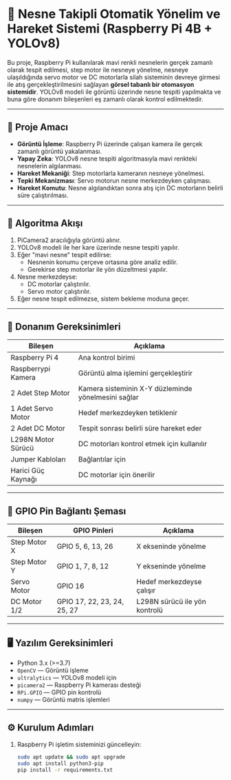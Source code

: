# 🎯 Nesne Takipli Otomatik Yönelim ve Hareket Sistemi (Raspberry Pi 4B + YOLOv8)

Bu proje, Raspberry Pi kullanılarak mavi renkli nesnelerin gerçek zamanlı olarak tespit edilmesi, step motor ile nesneye yönelme, nesneye ulaşıldığında servo motor ve DC motorlarla silah sisteminin devreye girmesi ile atış gerçekleştirilmesini sağlayan **görsel tabanlı bir otomasyon sistemidir**. YOLOv8 modeli ile görüntü üzerinde nesne tespiti yapılmakta ve buna göre donanım bileşenleri eş zamanlı olarak kontrol edilmektedir.

---

## 📌 Proje Amacı

- **Görüntü İşleme**: Raspberry Pi üzerinde çalışan kamera ile gerçek zamanlı görüntü yakalanması.
- **Yapay Zeka**: YOLOv8 nesne tespiti algoritmasıyla mavi renkteki nesnelerin algılanması.
- **Hareket Mekaniği**: Step motorlarla kameranın nesneye yönelmesi.
- **Tepki Mekanizması**: Servo motorun nesne merkezdeyken çalışması.
- **Hareket Komutu**: Nesne algılandıktan sonra atış için DC motorların belirli süre çalıştırılması.

---

## 🧠 Algoritma Akışı

1. PiCamera2 aracılığıyla görüntü alınır.
2. YOLOv8 modeli ile her kare üzerinde nesne tespiti yapılır.
3. Eğer "mavi nesne" tespit edilirse:
   - Nesnenin konumu çerçeve ortasına göre analiz edilir.
   - Gerekirse step motorlar ile yön düzeltmesi yapılır.
4. Nesne merkezdeyse:
   - DC motorlar çalıştırılır.
   - Servo motor çalıştırılır.
6. Eğer nesne tespit edilmezse, sistem bekleme moduna geçer.

---

## 🧰 Donanım Gereksinimleri

| Bileşen              | Açıklama                                               |
|----------------------|--------------------------------------------------------|
| Raspberry Pi 4       | Ana kontrol birimi                                     |
| Raspberrypi Kamera   | Görüntü alma işlemini gerçekleştirir                   |
| 2 Adet Step Motor    | Kamera sisteminin X-Y düzleminde yönelmesini sağlar    |
| 1 Adet Servo Motor   | Hedef merkezdeyken tetiklenir                          |
| 2 Adet DC Motor      | Tespit sonrası belirli süre hareket eder               |
| L298N Motor Sürücü   | DC motorları kontrol etmek için kullanılır             |
| Jumper Kabloları     | Bağlantılar için                                       |
| Harici Güç Kaynağı   | DC motorlar için önerilir                              |

---

## 🔌 GPIO Pin Bağlantı Şeması

| Bileşen         | GPIO Pinleri         | Açıklama                         |
|------------------|-----------------------|----------------------------------|
| Step Motor X     | GPIO 5, 6, 13, 26     | X ekseninde yönelme              |
| Step Motor Y     | GPIO 1, 7, 8, 12      | Y ekseninde yönelme              |
| Servo Motor      | GPIO 16               | Hedef merkezdeyse çalışır        |
| DC Motor 1/2     | GPIO 17, 22, 23, 24, 25, 27 | L298N sürücü ile yön kontrolü |

---

## 🖥️ Yazılım Gereksinimleri

- Python 3.x (>=3.7)
- `OpenCV` — Görüntü işleme
- `ultralytics` — YOLOv8 modeli için
- `picamera2` — Raspberry Pi kamerası desteği
- `RPi.GPIO` — GPIO pin kontrolü
- `numpy` — Görüntü matris işlemleri

---

## ⚙️ Kurulum Adımları

1. Raspberry Pi işletim sisteminizi güncelleyin:
   ```bash
   sudo apt update && sudo apt upgrade
   sudo apt install python3-pip
   pip install -r requirements.txt
